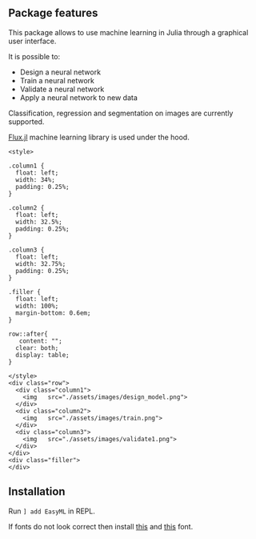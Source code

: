 
## Package features

This package allows to use machine learning in Julia through a graphical user interface.

It is possible to:
  - Design a neural network
  - Train a neural network
  - Validate a neural network
  - Apply a neural network to new data
  
Classification, regression and segmentation on images are currently supported.

[Flux.jl](https://github.com/FluxML/Flux.jl) machine learning library is used under the hood.

```@raw html
<style>

.column1 {
  float: left;
  width: 34%;
  padding: 0.25%;
}

.column2 {
  float: left;
  width: 32.5%;
  padding: 0.25%;
}

.column3 {
  float: left;
  width: 32.75%;
  padding: 0.25%;
}

.filler {
  float: left;
  width: 100%;
  margin-bottom: 0.6em;
}

row::after{
   content: "";
  clear: both;
  display: table;
}

</style>
<div class="row">
  <div class="column1">
    <img   src="./assets/images/design_model.png">
  </div>
  <div class="column2">
    <img   src="./assets/images/train.png">
  </div>
  <div class="column3">
    <img   src="./assets/images/validate1.png">
  </div>
</div>
<div class="filler">
</div>
```

## Installation

Run `] add EasyML` in REPL.

If fonts do not look correct then install [this](https://github.com/OML-NPA/EasyML.jl/raw/main/src/fonts/font.otf) and [this](https://github.com/OML-NPA/EasyML.jl/raw/main/src/fonts/font_bold.otf) font.